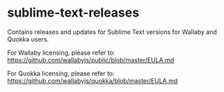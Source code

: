 # sublime-text-releases
Contains releases and updates for Sublime Text versions for Wallaby and Quokka users.

For Wallaby licensing, please refer to: https://github.com/wallabyjs/public/blob/master/EULA.md

For Quokka licensing, please refer to: https://github.com/wallabyjs/quokka/blob/master/EULA.md